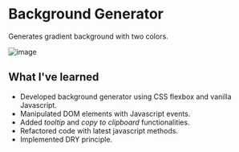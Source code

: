 # Background Generator
Generates gradient background with two colors.

![image](https://user-images.githubusercontent.com/12193814/75125462-fe02d080-5693-11ea-898c-dd945e31d649.png)

## What I've learned

* Developed background generator using CSS flexbox and vanilla Javascript.
* Manipulated DOM elements with Javascript events.
* Added *tooltip* and *copy to clipboard* functionalities. 
* Refactored code with latest javascript methods.
* Implemented DRY principle.
